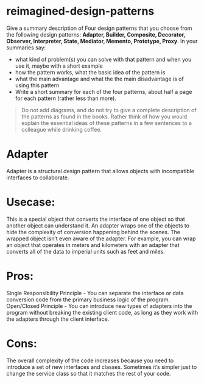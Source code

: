 # reimagined-design-patterns

Give a summary description of Four design patterns that you choose from the following design patterns: **Adapter,  Builder, Composite, Decorator, Observer, Interpreter, State, Mediator, Memento, Prototype, Proxy**. In your summaries say:

- what kind of problem(s) you can solve with that pattern and when you use it, maybe with a short example
- how the pattern works, what the basic idea of the pattern is
- what the main advantage and what the the main disadvantage is of using this pattern
- Write a short summary for each of the four patterns, about half a page for each pattern (rather less than more). 

> Do not add diagrams, and do not try to give a complete description of the patterns as found in the books. Rather think of how you would explain the essential ideas of these patterns in a few sentences to a colleague while drinking coffee.


# Adapter
Adapter is a structural design pattern that allows objects with incompatible interfaces to collaborate.
# Usecase:
This is a special object that converts the interface of one object so that another object can understand it.
An adapter wraps one of the objects to hide the complexity of conversion happening behind the scenes. The wrapped object isn’t even aware of the adapter. For example, you can wrap an object that operates in meters and kilometers with an adapter that converts all of the data to imperial units such as feet and miles.
# Pros:
Single Responsibility Principle - You can separate the interface or data conversion code from the primary business logic of the program.
Open/Closed Principle -  You can introduce new types of adapters into the program without breaking the existing client code, as long as they work with the adapters through the client interface.
# Cons:
 The overall complexity of the code increases because you need to introduce a set of new interfaces and classes. Sometimes it’s simpler just to change the service class so that it matches the rest of your code.

